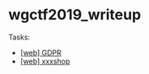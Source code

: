 # wgctf2019_writeup

Tasks:
- [[web] GDPR](./day5/gdpr/README.md)
- [[web] xxxshop](./day3/xxxshop/README.md)
